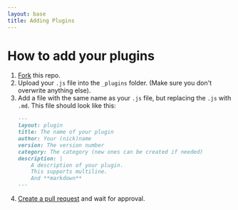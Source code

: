 ```yaml
---
layout: base
title: Adding Plugins
---
```


# How to add your plugins

1. [Fork](https://github.com/chatsurfapp/plugins/fork) this repo.
2. Upload your `.js` file into the `_plugins` folder. (Make sure you don't overwrite anything else).
3. Add a file with the same name as your `.js` file, but replacing the `.js` with `.md`. This file should look like this:
   ```markdown
   ---
   layout: plugin
   title: The name of your plugin
   author: Your (nick)name
   version: The version number
   category: The category (new ones can be created if needed)
   description: |
       A description of your plugin.
       This supports multiline.
       And **markdown**
   ---
   ```
4. [Create a pull request](https://github.com/ChatSurfApp/plugins/compare) and wait for approval.
